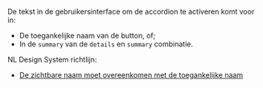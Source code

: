 <!-- @license CC0-1.0 -->

De tekst in de gebruikersinterface om de accordion te activeren komt voor in:

- De toegankelijke naam van de button, of;
- In de `summary` van de `details` en `summary` combinatie.

NL Design System richtlijn:

- [De zichtbare naam moet overeenkomen met de toegankelijke naam](/richtlijnen/formulieren/labels/zichtbare-naam/)
